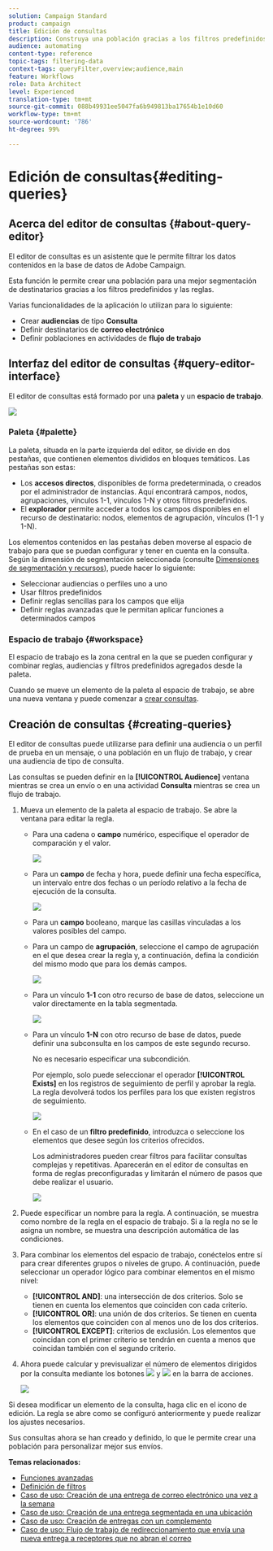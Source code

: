 ```yaml
---
solution: Campaign Standard
product: campaign
title: Edición de consultas
description: Construya una población gracias a los filtros predefinidos y las reglas.
audience: automating
content-type: reference
topic-tags: filtering-data
context-tags: queryFilter,overview;audience,main
feature: Workflows
role: Data Architect
level: Experienced
translation-type: tm+mt
source-git-commit: 088b49931ee5047fa6b949813ba17654b1e10d60
workflow-type: tm+mt
source-wordcount: '786'
ht-degree: 99%

---
```



# Edición de consultas{#editing-queries}

## Acerca del editor de consultas {#about-query-editor}

El editor de consultas es un asistente que le permite filtrar los datos contenidos en la base de datos de Adobe Campaign.

Esta función le permite crear una población para una mejor segmentación de destinatarios gracias a los filtros predefinidos y las reglas.

Varias funcionalidades de la aplicación lo utilizan para lo siguiente:

* Crear **audiencias** de tipo **Consulta**
* Definir destinatarios de **correo electrónico**
* Definir poblaciones en actividades de **flujo de trabajo**

## Interfaz del editor de consultas {#query-editor-interface}

El editor de consultas está formado por una **paleta** y un **espacio de trabajo**.

![](assets/query_editor_overview.png)

### Paleta {#palette}

La paleta, situada en la parte izquierda del editor, se divide en dos pestañas, que contienen elementos divididos en bloques temáticos. Las pestañas son estas:

* Los **accesos directos**, disponibles de forma predeterminada, o creados por el administrador de instancias. Aquí encontrará campos, nodos, agrupaciones, vínculos 1-1, vínculos 1-N y otros filtros predefinidos.
* El **explorador** permite acceder a todos los campos disponibles en el recurso de destinatario: nodos, elementos de agrupación, vínculos (1-1 y 1-N).

Los elementos contenidos en las pestañas deben moverse al espacio de trabajo para que se puedan configurar y tener en cuenta en la consulta. Según la dimensión de segmentación seleccionada (consulte [Dimensiones de segmentación y recursos](../../automating/using/query.md#targeting-dimensions-and-resources)), puede hacer lo siguiente:

* Seleccionar audiencias o perfiles uno a uno
* Usar filtros predefinidos
* Definir reglas sencillas para los campos que elija
* Definir reglas avanzadas que le permitan aplicar funciones a determinados campos

### Espacio de trabajo {#workspace}

El espacio de trabajo es la zona central en la que se pueden configurar y combinar reglas, audiencias y filtros predefinidos agregados desde la paleta.

Cuando se mueve un elemento de la paleta al espacio de trabajo, se abre una nueva ventana y puede comenzar a [crear consultas](#creating-queries).

## Creación de consultas {#creating-queries}

El editor de consultas puede utilizarse para definir una audiencia o un perfil de prueba en un mensaje, o una población en un flujo de trabajo, y crear una audiencia de tipo de consulta.

Las consultas se pueden definir en la **[!UICONTROL Audience]** ventana mientras se crea un envío o en una actividad **Consulta** mientras se crea un flujo de trabajo.

1. Mueva un elemento de la paleta al espacio de trabajo. Se abre la ventana para editar la regla.

   * Para una cadena o **campo** numérico, especifique el operador de comparación y el valor.

      ![](assets/query_editor_audience_definition2.png)

   * Para un **campo** de fecha y hora, puede definir una fecha específica, un intervalo entre dos fechas o un período relativo a la fecha de ejecución de la consulta.

      ![](assets/query_editor_date_field.png)

   * Para un **campo** booleano, marque las casillas vinculadas a los valores posibles del campo.
   * Para un campo de **agrupación**, seleccione el campo de agrupación en el que desea crear la regla y, a continuación, defina la condición del mismo modo que para los demás campos.

      ![](assets/query_editor_audience_definition4.png)

   * Para un vínculo **1-1** con otro recurso de base de datos, seleccione un valor directamente en la tabla segmentada.

      ![](assets/query_editor_audience_definition5.png)

   * Para un vínculo **1-N** con otro recurso de base de datos, puede definir una subconsulta en los campos de este segundo recurso.

      No es necesario especificar una subcondición.

      Por ejemplo, solo puede seleccionar el operador **[!UICONTROL Exists]** en los registros de seguimiento de perfil y aprobar la regla. La regla devolverá todos los perfiles para los que existen registros de seguimiento.

      ![](assets/query_editor_audience_definition6.png)

   * En el caso de un **filtro predefinido**, introduzca o seleccione los elementos que desee según los criterios ofrecidos.

      Los administradores pueden crear filtros para facilitar consultas complejas y repetitivas. Aparecerán en el editor de consultas en forma de reglas preconfiguradas y limitarán el número de pasos que debe realizar el usuario.

      ![](assets/query-editor_filter_email-audience_filter.png)

1. Puede especificar un nombre para la regla. A continuación, se muestra como nombre de la regla en el espacio de trabajo. Si a la regla no se le asigna un nombre, se muestra una descripción automática de las condiciones.
1. Para combinar los elementos del espacio de trabajo, conéctelos entre sí para crear diferentes grupos o niveles de grupo. A continuación, puede seleccionar un operador lógico para combinar elementos en el mismo nivel:

   * **[!UICONTROL AND]**: una intersección de dos criterios. Solo se tienen en cuenta los elementos que coinciden con cada criterio.
   * **[!UICONTROL OR]**: una unión de dos criterios. Se tienen en cuenta los elementos que coinciden con al menos uno de los dos criterios.
   * **[!UICONTROL EXCEPT]**: criterios de exclusión. Los elementos que coincidan con el primer criterio se tendrán en cuenta a menos que coincidan también con el segundo criterio.

1. Ahora puede calcular y previsualizar el número de elementos dirigidos por la consulta mediante los botones ![](assets/count.png) y ![](assets/preview.png) en la barra de acciones.

   ![](assets/query_editor_combining_rules.png)

Si desea modificar un elemento de la consulta, haga clic en el icono de edición. La regla se abre como se configuró anteriormente y puede realizar los ajustes necesarios.

Sus consultas ahora se han creado y definido, lo que le permite crear una población para personalizar mejor sus envíos.

**Temas relacionados:**

* [Funciones avanzadas](../../automating/using/advanced-expression-editing.md)
* [Definición de filtros](../../developing/using/configuring-filter-definition.md)
* [Caso de uso: Creación de una entrega de correo electrónico una vez a la semana](../../automating/using/workflow-weekly-offer.md)
* [Caso de uso: Creación de una entrega segmentada en una ubicación](../../automating/using/workflow-segmentation-location.md)
* [Caso de uso: Creación de entregas con un complemento](../../automating/using/workflow-created-query-with-complement.md)
* [Caso de uso: Flujo de trabajo de redireccionamiento que envía una nueva entrega a receptores que no abran el correo](../../automating/using/workflow-cross-channel-retargeting.md)
